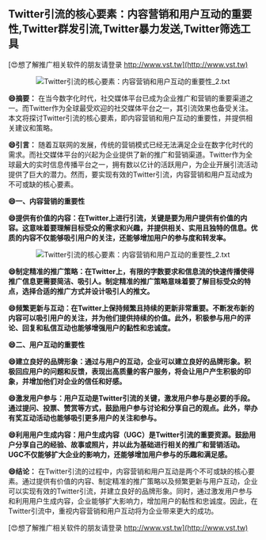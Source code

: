 ## **Twitter引流的核心要素：内容营销和用户互动的重要性,Twitter群发引流,Twitter暴力发送,Twitter筛选工具**

[😍想了解推广相关软件的朋友请登录 http://www.vst.tw](http://www.vst.tw)

 <center><img src="https://vst.tw/MP4/tuiguang/png/2.png" alt="Twitter引流的核心要素：内容营销和用户互动的重要性_2.txt"></center>

**😄摘要：**
在当今数字化时代，社交媒体平台已成为企业推广和营销的重要渠道之一。而Twitter作为全球最受欢迎的社交媒体平台之一，其引流效果也备受关注。本文将探讨Twitter引流的核心要素，即内容营销和用户互动的重要性，并提供相关建议和策略。

**😄引言：**
随着互联网的发展，传统的营销模式已经无法满足企业在数字化时代的需求。而社交媒体平台的兴起为企业提供了新的推广和营销渠道。Twitter作为全球最大的实时信息传播平台之一，拥有数以亿计的活跃用户，为企业开展引流活动提供了巨大的潜力。然而，要实现有效的Twitter引流，内容营销和用户互动成为不可或缺的核心要素。

**😄一、内容营销的重要性**

**😄提供有价值的内容：在Twitter上进行引流，关键是要为用户提供有价值的内容。这意味着要理解目标受众的需求和兴趣，并提供相关、实用且独特的信息。优质的内容不仅能够吸引用户的关注，还能够增加用户的参与度和转发率。**

 <center><img src="https://vst.tw/MP4/tuiguang/png/4.png" alt="Twitter引流的核心要素：内容营销和用户互动的重要性_2.txt"></center>

**😄制定精准的推广策略：在Twitter上，有限的字数要求和信息流的快速传播使得推广信息更需要简洁、吸引人。制定精准的推广策略意味着要了解目标受众的特点，选择合适的推广方式并设计吸引人的推文。**

**😄频繁更新与互动：在Twitter上保持频繁且持续的更新非常重要。不断发布新的内容可以吸引用户的关注，并为他们提供持续的价值。此外，积极参与用户的评论、回复和私信互动也能够增强用户的黏性和忠诚度。**

**😄二、用户互动的重要性**

**😄建立良好的品牌形象：通过与用户的互动，企业可以建立良好的品牌形象。积极回应用户的问题和反馈，表现出高质量的客户服务，将会让用户产生积极的印象，并增加他们对企业的信任和好感。**

**😄激发用户参与：用户互动是Twitter引流的关键，激发用户参与是必要的手段。通过提问、投票、赞赏等方式，鼓励用户参与讨论和分享自己的观点。此外，举办有奖互动活动也能够吸引更多用户的关注和参与。**

**😄利用用户生成内容：用户生成内容（UGC）是Twitter引流的重要资源。鼓励用户分享自己的经验、故事或照片，并以此为基础进行相关的推广和营销活动。UGC不仅能够扩大企业的影响力，还能够增加用户参与的乐趣和满足感。**

**😄结论：**
在Twitter引流的过程中，内容营销和用户互动是两个不可或缺的核心要素。通过提供有价值的内容、制定精准的推广策略以及频繁更新与用户互动，企业可以实现有效的Twitter引流，并建立良好的品牌形象。同时，通过激发用户参与和利用用户生成内容，企业能够扩大影响力，增加用户的黏性和忠诚度。因此，在Twitter引流中，重视内容营销和用户互动将为企业带来更大的成功。

[😍想了解推广相关软件的朋友请登录 http://www.vst.tw](http://www.vst.tw)



